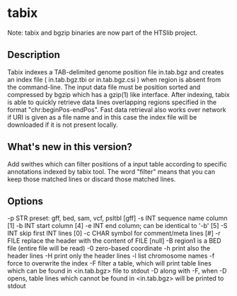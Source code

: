 # tabix
Note: tabix and bgzip binaries are now part of the HTSlib project.

## Description
Tabix indexes a TAB-delimited genome position file in.tab.bgz and creates an index file ( in.tab.bgz.tbi or in.tab.bgz.csi ) when region is absent from the command-line. The input data file must be position sorted and compressed by bgzip which has a gzip(1) like interface. After indexing, tabix is able to quickly retrieve data lines overlapping regions specified in the format "chr:beginPos-endPos". Fast data retrieval also works over network if URI is given as a file name and in this case the index file will be downloaded if it is not present locally.

## What's new in this version?
Add swithes which can filter positions of a input table according to specific annotations indexed by tabix tool. The word "filter" means that you can keep those matched lines or discard those matched lines.

## Options
-p STR     preset: gff, bed, sam, vcf, psltbl [gff]
-s INT     sequence name column [1]
-b INT     start column [4]
-e INT     end column; can be identical to '-b' [5]
-S INT     skip first INT lines [0]
-c CHAR    symbol for comment/meta lines [#]
-r FILE    replace the header with the content of FILE [null]
-B         region1 is a BED file (entire file will be read)
-0         zero-based coordinate
-h         print also the header lines
-H         print only the header lines
-l         list chromosome names
-f         force to overwrite the index
-F         filter a table, which will print table lines which can be found in <in.tab.bgz> file to stdout
-D         along with -F, when -D opens, table lines which cannot be found in <in.tab.bgz> will be printed to stdout
